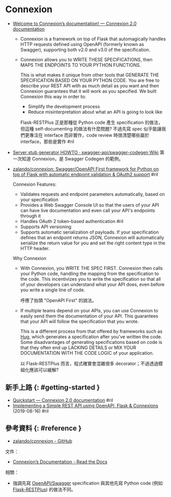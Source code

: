 # Connexion

  - [Welcome to Connexion’s documentation\! — Connexion 2\.0 documentation](https://connexion.readthedocs.io/en/latest/)

      - Connexion is a framework on top of Flask that automagically handles HTTP requests defined using OpenAPI (formerly known as Swagger), supporting both v2.0 and v3.0 of the specification.

      - Connexion allows you to WRITE THESE SPECIFICATIONS, then MAPS THE ENDPOINTS TO YOUR PYTHON FUNCTIONS.

        This is what makes it unique from other tools that GENERATE THE SPECIFICATION BASED ON YOUR PYTHON CODE. You are free to describe your REST API with as much detail as you want and then Connexion guarantees that it will work as you specified. We built Connexion this way in order to:

          - Simplify the development process
          - Reduce misinterpretation about what an API is going to look like

        Flask-RESTPlus 正是那種從 Python code 產生 specification 的做法，但這種 self-documenting 的做法有什麼問題? 不過先寫 spec 似乎能讓我們更專注在 interface 而非實作，code review 時很清楚哪些屬於 interface，那些是實作 #ril

  - [Server stub generator HOWTO · swagger\-api/swagger\-codegen Wiki](https://github.com/swagger-api/swagger-codegen/wiki/Server-stub-generator-HOWTO#user-content-python-flask-connexion) 第一次知道 Connexion，是 Swagger Codegen 的範例。

  - [zalando/connexion: Swagger/OpenAPI First framework for Python on top of Flask with automatic endpoint validation & OAuth2 support](https://github.com/zalando/connexion) #ril

    Connexion Features:

      - Validates requests and endpoint parameters automatically, based on your specification
      - Provides a Web Swagger Console UI so that the users of your API can have live documentation and even call your API's endpoints through it
      - Handles OAuth 2 token-based authentication #ril
      - Supports API versioning
      - Supports automatic serialization of payloads. If your specification defines that an endpoint returns JSON, Connexion will automatically serialize the return value for you and set the right content type in the HTTP header.

    Why Connexion

      - With Connexion, you WRITE THE SPEC FIRST. Connexion then calls your Python code, handling the mapping from the specification to the code. This incentivizes you to write the specification so that all of your developers can understand what your API does, even before you write a single line of code.

        呼應了抬頭 "OpenAPI First" 的說法。

      - If multiple teams depend on your APIs, you can use Connexion to easily send them the documentation of your API. This guarantees that your API will follow the specification that you wrote.

        This is a different process from that offered by frameworks such as [Hug](https://github.com/hugapi/hug), which generates a specification after you've written the code. Some disadvantages of generating specifications based on code is that they often end up LACKING DETAILS or MIX YOUR DOCUMENTATION WITH THE CODE LOGIC of your application.

        以 Flask-RESTPlus 而言，程式確實會混雜很多 decorator；不過透過模組化應該可以緩解?

## 新手上路 {: #getting-started }

  - [Quickstart — Connexion 2\.0 documentation](https://connexion.readthedocs.io/en/latest/quickstart.html) #ril
  - [Implementing a Simple REST API using OpenAPI, Flask & Connexions](https://medium.com/@hmajid2301/implementing-a-simple-rest-api-using-openapi-flask-connexions-1bdd01ca916) (2019-08-16) #ril

## 參考資料 {: #reference }

  - [zalando/connexion - GitHub](https://github.com/zalando/connexion)

文件：

  - [Connexion’s Documentation - Read the Docs](https://connexion.readthedocs.io/)

相關：

  - 強調先寫 [OpenAPI/Swagger](swagger.md) specification 與其他先寫 Python code (例如 [Flask-RESTPlus](flask-restplus.md)) 的做法不同。
